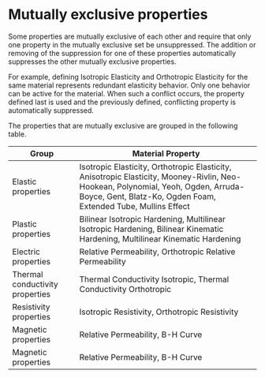 # Mutually exclusive properties
Some properties are mutually exclusive of each other and require that only one property in the mutually exclusive set be unsuppressed. The addition or removing of the suppression for one of these properties automatically suppresses the other mutually exclusive properties.

For example, defining Isotropic Elasticity and Orthotropic Elasticity for the same material represents redundant elasticity behavior. Only one behavior can be active for the material. When such a conflict occurs, the property defined last is used and the previously defined, conflicting property is automatically suppressed.

The properties that are mutually exclusive are grouped in the following table.

| Group | Material Property | 
| ----- | ----------------- |
| Elastic properties | Isotropic Elasticity, Orthotropic Elasticity, Anisotropic Elasticity, Mooney-Rivlin, Neo-Hookean, Polynomial, Yeoh, Ogden, Arruda-Boyce, Gent, Blatz-Ko, Ogden Foam, Extended Tube, Mullins Effect |
| Plastic properties | Bilinear Isotropic Hardening, Multilinear Isotropic Hardening, Bilinear Kinematic Hardening, Multilinear Kinematic Hardening |
| Electric properties | Relative Permeability, Orthotropic Relative Permeability |
| Thermal conductivity properties | Thermal Conductivity Isotropic, Thermal Conductivity Orthotropic |
| Resistivity properties | Isotropic Resistivity, Orthotropic Resistivity |
| Magnetic properties | Relative Permeability, B-H Curve |
| Magnetic properties | Relative Permeability, B-H Curve |


